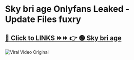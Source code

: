 
 # Sky bri age Onlyfans Leaked - Update Files fuxry

## <h2><a href="https://clipsfans.com/Sky_bri_age&ref=git">🔗 Click to LINKS ⏩⏩ 👉 🟢 Sky bri age </a></h2>

<a href="https://clipsfans.com/Sky_bri_age&ref=git" rel="nofollow" data-target="animated-image.originalLink"><img src="https://i.ibb.co.com/xMMVF88/686577567.gif" alt="Viral Video Original" style="max-width: 100%; display: inline-block;" data-target="animated-image.originalImage"></a>

